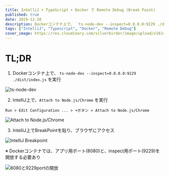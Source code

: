 ```yaml
---
title: IntelliJ + TypeScript + Docker で Remote Debug (Break Point)
published: true
date: 2019-12-28
description: Dockerコンテナ上で、 `ts-node-dev --inspect=0.0.0.0:9229 ./dist/index.js` を実行
tags: ["IntelliJ", "Typescript", "Docker", "Remote Debug"]
cover_image: https://res.cloudinary.com/silverbirder/image/upload/v1614345272/silver-birder.github.io/blog/ts-node-dev.png
---
```


# TL;DR
1. Dockerコンテナ上で、 `ts-node-dev --inspect=0.0.0.0:9229 ./dist/index.js` を実行

![ts-node-dev](https://res.cloudinary.com/silverbirder/image/upload/v1614345272/silver-birder.github.io/blog/ts-node-dev.png)

2. IntelliJ上で、`Attach to Node.js/Chrome` を実行

`Run > Edit Configuration ... > +ボタン > Attach to Node.js/Chrome`

![Attach to Node.js/Chrome](https://res.cloudinary.com/silverbirder/image/upload/v1614345318/silver-birder.github.io/blog/Attach_to_Node_js_Chrome.png)

3. IntelliJ上でBreakPointを貼り、ブラウザにアクセス

![IntelliJ Breakpoint](https://res.cloudinary.com/silverbirder/image/upload/v1614345359/silver-birder.github.io/blog/IntelliJ_Breakpoint.png)

※ Dockerコンテナでは、アプリ用ポート(8080)と、inspect用ポート(9229)を開放する必要あり

![8080と9229portの開放](https://res.cloudinary.com/silverbirder/image/upload/v1614345390/silver-birder.github.io/blog/8080%E3%81%A89229port%E3%81%AE%E9%96%8B%E6%94%BE.png)
